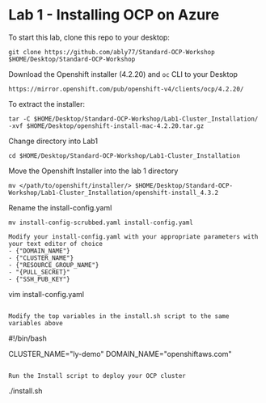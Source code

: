 # Lab 1 - Installing OCP on Azure

To start this lab, clone this repo to your desktop:
```
git clone https://github.com/ably77/Standard-OCP-Workshop $HOME/Desktop/Standard-OCP-Workshop
```

Download the Openshift installer (4.2.20) and `oc` CLI to your Desktop
```
https://mirror.openshift.com/pub/openshift-v4/clients/ocp/4.2.20/
```

To extract the installer:
```
tar -C $HOME/Desktop/Standard-OCP-Workshop/Lab1-Cluster_Installation/ -xvf $HOME/Desktop/openshift-install-mac-4.2.20.tar.gz
```

Change directory into Lab1
```
cd $HOME/Desktop/Standard-OCP-Workshop/Lab1-Cluster_Installation
```

Move the Openshift Installer into the lab 1 directory
```
mv </path/to/openshift/installer/> $HOME/Desktop/Standard-OCP-Workshop/Lab1-Cluster_Installation/openshift-install_4.3.2
```

Rename the install-config.yaml
```
mv install-config-scrubbed.yaml install-config.yaml

Modify your install-config.yaml with your appropriate parameters with your text editor of choice
- {"DOMAIN_NAME"}
- {"CLUSTER_NAME"}
- {"RESOURCE_GROUP_NAME"}
- "{PULL_SECRET}"
- {"SSH_PUB_KEY"}

```
vim install-config.yaml
```

Modify the top variables in the install.sh script to the same variables above
```
#!/bin/bash

CLUSTER_NAME="ly-demo"
DOMAIN_NAME="openshiftaws.com"
```

Run the Install script to deploy your OCP cluster
```
./install.sh
```
